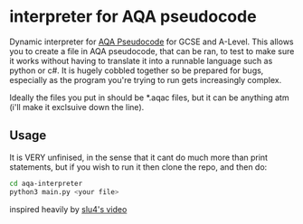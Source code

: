 # interpreter for AQA pseudocode

Dynamic interpreter for [AQA Pseudocode](https://filestore.aqa.org.uk/resources/computing/AQA-8525-NG-PC.PDF) for GCSE and A-Level.
This allows you to create a file in AQA pseudocode, that can be ran, to test to make sure it works without having to translate it into a runnable language such as python or c#.
It is hugely cobbled together so be prepared for bugs, especially as the program you're trying to run gets increasingly complex.

Ideally the files you put in should be *.aqac files, but it can be anything atm (i'll make it exclsuive down the line).

## Usage

It is VERY unfinised, in the sense that it cant do much more than print statements, but if you wish to run it then clone the repo, and then do:

```bash
cd aqa-interpreter
python3 main.py <your file>
```

inspired heavily by [slu4's video](https://www.youtube.com/watch?v=LgsW0eGk-6U)

